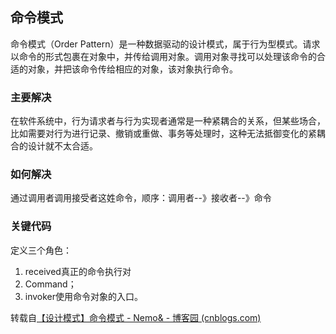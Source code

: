 ## 命令模式

命令模式（Order Pattern）是一种数据驱动的设计模式，属于行为型模式。请求以命令的形式包裹在对象中，并传给调用对象。调用对象寻找可以处理该命令的合适的对象，并把该命令传给相应的对象，该对象执行命令。

### 主要解决

在软件系统中，行为请求者与行为实现者通常是一种紧耦合的关系，但某些场合，比如需要对行为进行记录、撤销或重做、事务等处理时，这种无法抵御变化的紧耦合的设计就不太合适。

### 如何解决

通过调用者调用接受者这姓命令，顺序：调用者--》接收者--》命令

### 关键代码

定义三个角色：

1. received真正的命令执行对
2. Command；
3. invoker使用命令对象的入口。



转载自[【设计模式】命令模式 - Nemo& - 博客园 (cnblogs.com)](https://www.cnblogs.com/blknemo/p/13258545.html)

